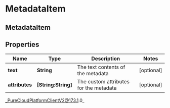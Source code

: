 # MetadataItem

## MetadataItem

## Properties

|Name | Type | Description | Notes|
|------------ | ------------- | ------------- | -------------|
| **text** | **String** | The text contents of the metadata | [optional] |
| **attributes** | **[String:String]** | The custom attributes for the metadata | [optional] |



_PureCloudPlatformClientV2@173.1.0_

